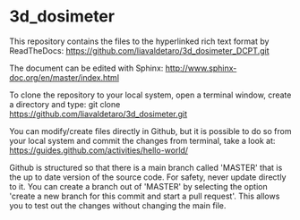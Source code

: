 # 3d_dosimeter

This repository contains the files to the hyperlinked rich text format by ReadTheDocs: https://github.com/liavaldetaro/3d_dosimeter_DCPT.git

The document can be edited with Sphinx: http://www.sphinx-doc.org/en/master/index.html

To clone the repository to your local system, open a terminal window, create a directory and type:
git clone https://github.com/liavaldetaro/3d_dosimeter.git

You can modify/create files directly in Github, but it is possible to do so from your local system and commit the changes from terminal, take a look at:
https://guides.github.com/activities/hello-world/

Github is structured so that there is a main branch called 'MASTER' that is the up to date version of the source code. For safety, never update directly to it. You can create a branch out of 'MASTER' by selecting the option 'create a new branch for this commit and start a pull request'. This allows you to test out the changes without changing the main file.
